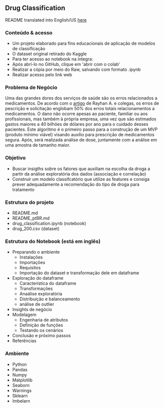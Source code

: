 ## Drug Classification

README translated into English/US [here](https://github.com/leticiaplang/drug_classification/blob/main/README.md)

### Conteúdo & acesso
* Um projeto elaborado para fins educacionais de aplicação de modelos de classificação
* O dataset original retirado do Kaggle
* Para ter acesso ao notebook na íntegra:
* Após abrí-lo no GitHub, clique em 'abrir com o colab'
* Realizar a cópia por meio do Raw, salvando com formato .ipynb
* Realizar acesso pelo link web

### Problema de Negócio
Uma das grandes dores dos serviços de saúde são os erros relacionados a medicamentos. De acordo com o [artigo](https://www.ncbi.nlm.nih.gov/books/NBK519065/) de Rayhan A. e colegas, os erros de pescrição e solicitação englobam 50% dos erros totais relacionamentos a medicamentos. O dano não ocorre apesas ao paciente, familiar ou aos profissionais, mas também à própria empresa, uma vez que são estimados gastos maiores a 40 bilhões de dólares por ano para o cuidado desses pacientes.
Este algoritmo é o primeiro passo para a construção de um MVP (produto mínimo viável) visando auxílio para prescrição de medicamentos segura. Após, será realizada análise de dose, juntamente com a análise em uma amostra de tamanho maior.

### Objetivo
* Buscar insigths sobre os fatores que auxiliam na escolha da droga a partir da análise exploratória dos dados (associação e correlação)
* Construir um modelo classifcatório que utilize as features e consiga prever adequadamente a recomendação do tipo de droga para tratamento

### Estrutura do projeto
- README.md
- README_ptBR.md
- drug_classification.ipynb (notebook)
- drug_200.csv (dataset)

### Estrutura do Notebook (está em inglês)
* Preparando o ambiente
  - Instalações
  - Importações
  - Requisitos
  - Importação do dataset e transformação dele em dataframe
* Exploração do dataframe
  - Característica do dataframe
  - Transformações
  - Anaálise exploratória
  - Distribuição e balanceamento
  - análise de outlier
* Insights de negócio
* Modelagem
  - Engenharia de atributos
  - Definição de funções 
  - Testando os cenários
* Conclusão e próximo passos
* Referências

### Ambiente
* Python
* Pandas
* Numpy
* Matplotlib
* Seaborn
* Warnings
* Sklearn
* Imbelarn
